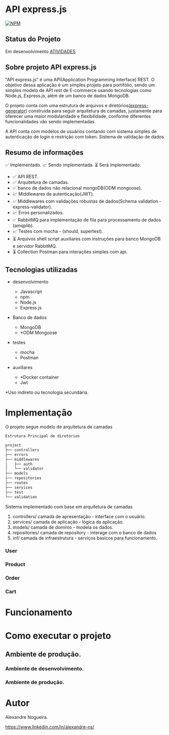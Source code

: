 # API express.js

[![NPM](https://img.shields.io/npm/l/react)](https://github.com/alexandre-ns/API-express/blob/main/LICENSE)

## Status do Projeto

Em desenvolvimento [ATIVIDADES](https://github.com/users/alexandre-ns/projects/1/views/1)

## Sobre projeto API express.js

"API express.js" é uma API(Application Programming Interface) REST. O objetivo dessa aplicação é um simples projeto para portifólio, sendo um simples modelo de API rest de E-commerce usando tecnologias como Node.js, Express.js, além de um banco de dados MongoDB.

O projeto conta com uma estrutura de arquivos e diretórios([express-generator](https://expressjs.com/en/stargenerator.html)) construida para seguir arquitetura de camadas, justamente para oferecer uma maior modularidade e flexibilidade, conforme diferentes funcionalidades vão sendo implementadas.

A API conta com modelos de usuários contando com sistema simples de autenticação de login e restrição com token.
Sistema de validação de dados

## Resumo de informações

:white_check_mark: Implementado.
:chart_with_upwards_trend: Sendo implementada.
:hourglass_flowing_sand: Será implementado.

- :white_check_mark: API REST.
- :white_check_mark: Arquitetura de camadas.
- :white_check_mark: banco de dados não relacional mongoDB(ODM mongoose).
- :chart_with_upwards_trend: Middlewares de autenticação(JWT).
- :white_check_mark: Middlewares com validações robustas de dados(Schema validation - express-validator).
- :chart_with_upwards_trend: Erros personalizados.
- :white_check_mark: RabbitMQ para implementação de fila para processamento de dados (amqplib).
- :chart_with_upwards_trend: Testes com mocha - (should, supertest).
- :hourglass_flowing_sand: Arquivos shell script auxiliares com instruções para banco MongoDB e servidor RabbitMQ.
- :hourglass_flowing_sand: Collection Postman para interações simples com api.

## Tecnologias utilizadas

- desenvolvimento

  - Javascript
  - npm
  - Node.js
  - Express.js

- Banco de dados

  - MongoDB
  - \*ODM Mongoose

- testes

  - mocha
  - Postman

- auxiliares
  - \*Docker container
  - Jwt

\*Uso indireto ou tecnologia secundária.

# Implementação

O projeto segue modelo de arquitetura de camadas

```bash
Estrutura Principal de diretórios

project
├── controllers
├── errors
├── middlewares
│   ├── auth
│   └── validator
├── models
├── repositories
├── routes
├── services
├── test
└── validation
```

Sistema implementado com base em arquitetura de camadas

1.  controllers/ camada de apresentação - interface com o usuário.
2.  services/ camada de aplicação - lógica da aplicação.
3.  models/ camada de domínio - modela os dados.
4.  repositories/ camada de repository - interage com o banco de dados
5.  inf/ camada de infraestrutura - serviços basicos para funcionamento.

### User

### Product

### Order

### Cart

# Funcionamento

# Como executar o projeto

## Ambiente de produção.

### Ambiente de desenvolvimento.

### Ambiente de produção.

# Autor

Alexandre Nogueira.

https://www.linkedin.com/in/alexandre-ns/
